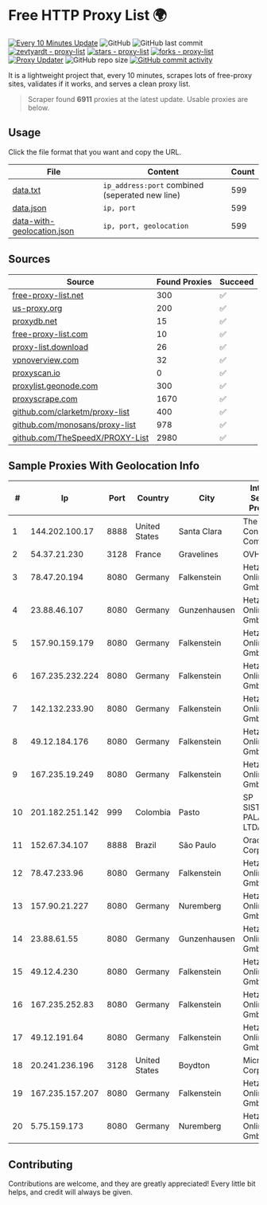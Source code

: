 
# Free HTTP Proxy List 🌍

[![Every 10 Minutes Update](https://github.com/mertguvencli/http-proxy-list/actions/workflows/main.yml/badge.svg?branch=main)](https://github.com/mertguvencli/http-proxy-list/actions/workflows/main.yml)
![GitHub](https://img.shields.io/github/license/mertguvencli/http-proxy-list)
![GitHub last commit](https://img.shields.io/github/last-commit/mertguvencli/http-proxy-list)
[![zevtyardt - proxy-list](https://img.shields.io/static/v1?label=zevtyardt&message=proxy-list&color=blue&logo=github)](https://github.com/zevtyardt/proxy-list "Go to GitHub repo")
[![stars - proxy-list](https://img.shields.io/github/stars/zevtyardt/proxy-list?style=social)](https://github.com/zevtyardt/proxy-list)
[![forks - proxy-list](https://img.shields.io/github/forks/zevtyardt/proxy-list?style=social)](https://github.com/zevtyardt/proxy-list)
[![Proxy Updater](https://github.com/zevtyardt/proxy-list/workflows/Proxy%20Updater/badge.svg)](https://github.com/zevtyardt/proxy-list/actions?query=workflow:"Proxy+Updater")
![GitHub repo size](https://img.shields.io/github/repo-size/zevtyardt/proxy-list)
[![GitHub commit activity](https://img.shields.io/github/commit-activity/m/zevtyardt/proxy-list?logo=commits)](https://github.com/zevtyardt/proxy-list/commits/main)

It is a lightweight project that, every 10 minutes, scrapes lots of free-proxy sites, validates if it works, and serves a clean proxy list.

> Scraper found **6911** proxies at the latest update. Usable proxies are below.

## Usage

Click the file format that you want and copy the URL.

|File|Content|Count|
|----|-------|-----|
|[data.txt](https://raw.githubusercontent.com/mertguvencli/http-proxy-list/main/proxy-list/data.txt)|`ip_address:port` combined (seperated new line)|599|
|[data.json](https://raw.githubusercontent.com/mertguvencli/http-proxy-list/main/proxy-list/data.json)|`ip, port`|599|
|[data-with-geolocation.json](https://raw.githubusercontent.com/mertguvencli/http-proxy-list/main/proxy-list/data-with-geolocation.json)|`ip, port, geolocation`|599|

## Sources

|Source|Found Proxies|Succeed|
|------|-------------|-------|
|[free-proxy-list.net](https://free-proxy-list.net)|300|✅|
|[us-proxy.org](https://www.us-proxy.org)|200|✅|
|[proxydb.net](http://proxydb.net)|15|✅|
|[free-proxy-list.com](https://free-proxy-list.com/?page=&port=&type%5B%5D=http&type%5B%5D=https&up_time=0&search=Search)|10|✅|
|[proxy-list.download](https://www.proxy-list.download/HTTP)|26|✅|
|[vpnoverview.com](https://vpnoverview.com/privacy/anonymous-browsing/free-proxy-servers)|32|✅|
|[proxyscan.io](https://www.proxyscan.io)|0|✅|
|[proxylist.geonode.com](https://proxylist.geonode.com/api/proxy-list?limit=300&page=1&sort_by=lastChecked&sort_type=desc&protocols=http,https)|300|✅|
|[proxyscrape.com](https://api.proxyscrape.com/v2/?request=displayproxies&protocol=http&timeout=10000&country=all&ssl=all&anonymity=all)|1670|✅|
|[github.com/clarketm/proxy-list](https://raw.githubusercontent.com/clarketm/proxy-list/master/proxy-list-raw.txt)|400|✅|
|[github.com/monosans/proxy-list](https://raw.githubusercontent.com/monosans/proxy-list/main/proxies/http.txt)|978|✅|
|[github.com/TheSpeedX/PROXY-List](https://raw.githubusercontent.com/TheSpeedX/PROXY-List/master/http.txt)|2980|✅|


## Sample Proxies With Geolocation Info

|#|Ip|Port|Country|City|Internet Service Provider|
|-|--|----|-------|----|-------------------------|
|1|144.202.100.17|8888|United States|Santa Clara|The Constant Company|
|2|54.37.21.230|3128|France|Gravelines|OVH SAS|
|3|78.47.20.194|8080|Germany|Falkenstein|Hetzner Online GmbH|
|4|23.88.46.107|8080|Germany|Gunzenhausen|Hetzner Online GmbH|
|5|157.90.159.179|8080|Germany|Falkenstein|Hetzner Online GmbH|
|6|167.235.232.224|8080|Germany|Falkenstein|Hetzner Online GmbH|
|7|142.132.233.90|8080|Germany|Falkenstein|Hetzner Online GmbH|
|8|49.12.184.176|8080|Germany|Falkenstein|Hetzner Online GmbH|
|9|167.235.19.249|8080|Germany|Falkenstein|Hetzner Online GmbH|
|10|201.182.251.142|999|Colombia|Pasto|SP SISTEMAS PALACIOS LTDA|
|11|152.67.34.107|8888|Brazil|São Paulo|Oracle Corporation|
|12|78.47.233.96|8080|Germany|Falkenstein|Hetzner Online GmbH|
|13|157.90.21.227|8080|Germany|Nuremberg|Hetzner Online GmbH|
|14|23.88.61.55|8080|Germany|Gunzenhausen|Hetzner Online GmbH|
|15|49.12.4.230|8080|Germany|Falkenstein|Hetzner Online GmbH|
|16|167.235.252.83|8080|Germany|Falkenstein|Hetzner Online GmbH|
|17|49.12.191.64|8080|Germany|Falkenstein|Hetzner Online GmbH|
|18|20.241.236.196|3128|United States|Boydton|Microsoft Corporation|
|19|167.235.157.207|8080|Germany|Falkenstein|Hetzner Online GmbH|
|20|5.75.159.173|8080|Germany|Nuremberg|Hetzner Online GmbH|



## Contributing

Contributions are welcome, and they are greatly appreciated! Every
little bit helps, and credit will always be given.

